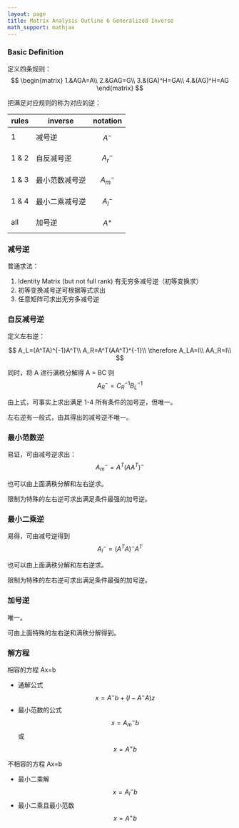```yaml
---
layout: page
title: Matrix Analysis Outline 6 Generalized Inverse
math_support: mathjax
---
```



### Basic Definition

定义四条规则：
$$
\begin{matrix}
1.&AGA=A\\
2.&GAG=G\\
3.&(GA)^H=GA\\
4.&(AG)^H=AG
\end{matrix}
$$

把满足对应规则的称为对应的逆：

| rules | inverse | notation |
|---|---|---|
| 1 | 减号逆 | $$A^-$$ |
| 1 & 2 | 自反减号逆 | $$A_r^-$$ |
| 1 & 3 | 最小范数减号逆 | $$A_m^-$$ |
| 1 & 4 | 最小二乘减号逆 | $$A_l^-$$ |
| all | 加号逆 | $$A^+$$ |

### 减号逆

普通求法：
1. Identity Matrix (but not full rank) 有无穷多减号逆（初等变换求）
2. 初等变换减号逆可根据等式求出
3. 任意矩阵可求出无穷多减号逆

### 自反减号逆

定义左右逆：

$$
A_L=(A^TA)^{-1}A^T\\
A_R=A^T(AA^T)^{-1}\\
\therefore A_LA=I\\
AA_R=I\\
$$

同时，将 A 进行满秩分解得 A = BC
则 $$A_R^-=C_R^{-1}B_L^{-1}$$

由上式，可事实上求出满足 1-4 所有条件的加号逆，但唯一。

左右逆有一般式，由其得出的减号逆不唯一。

### 最小范数逆

易证，可由减号逆求出：$$A_m^-=A^T(AA^T)^-$$

也可以由上面满秩分解和左右逆求。

限制为特殊的左右逆可求出满足条件最强的加号逆。

### 最小二乘逆

易得，可由减号逆得到 $$A^-_l=(A^TA)^-A^T$$

也可以由上面满秩分解和左右逆求。

限制为特殊的左右逆可求出满足条件最强的加号逆。

### 加号逆

唯一。

可由上面特殊的左右逆和满秩分解得到。

### 解方程

相容的方程 Ax=b

- 通解公式 $$x=A^-b+(I-A^-A)z$$
- 最小范数的公式 $$x=A_m^-b$$ 或 $$x=A^+b$$

不相容的方程 Ax=b

- 最小二乘解 $$x=A_l^-b$$
- 最小二乘且最小范数 $$x=A^+b$$









